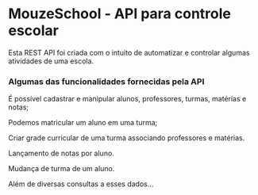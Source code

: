 # MouzeSchool - API para controle escolar

Esta REST API foi criada com o intuito de automatizar e controlar algumas atividades de uma escola.

<h3>Algumas das funcionalidades fornecidas pela API</h3>

É possível cadastrar e manipular alunos, professores, turmas, matérias e notas;

Podemos matricular um aluno em uma turma; 

Criar grade curricular de uma turma associando professores e matérias.

Lançamento de notas por aluno.

Mudança de turma de um aluno.

Além de diversas consultas a esses dados...
